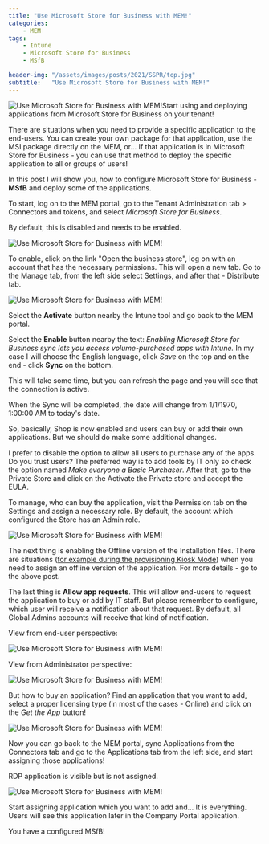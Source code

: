 ```yaml
---
title: "Use Microsoft Store for Business with MEM!"
categories:
    - MEM
tags:
    - Intune
    - Microsoft Store for Business
    - MSfB

header-img: "/assets/images/posts/2021/SSPR/top.jpg"
subtitle:   "Use Microsoft Store for Business with MEM!"
---
```

![Use Microsoft Store for Business with MEM!](/assets/images/posts/2021/MSfB-01/top.jpg)Start using and deploying applications from Microsoft Store for Business on your tenant!

There are situations when you need to provide a specific application to the end-users. You can create your own package for that application, use the MSI package directly on the MEM, or... If that application is in Microsoft Store for Business - you can use that method to deploy the specific application to all or groups of users!

In this post I will show you, how to configure Microsoft Store for Business - **MSfB** and deploy some of the applications.

To start, log on to the MEM portal, go to the Tenant Administration tab > Connectors and tokens, and select *Microsoft Store for Business*.

By default, this is disabled and needs to be enabled.

![Use Microsoft Store for Business with MEM!](/assets/images/posts/2021/MSfB-01/01.png)

To enable, click on the link "Open the business store", log on with an account that has the necessary permissions. This will open a new tab. Go to the Manage tab, from the left side select Settings, and after that - Distribute tab.

![Use Microsoft Store for Business with MEM!](/assets/images/posts/2021/MSfB-01/02.png)

Select the **Activate** button nearby the Intune tool and go back to the MEM portal.

Select the **Enable** button nearby the text: *Enabling Microsoft Store for Business sync lets you access volume-purchased apps with Intune.* In my case I will choose the English language, click *Save* on the top and on the end - click **Sync** on the bottom.

This will take some time, but you can refresh the page and you will see that the connection is active.

When the Sync will be completed, the date will change from 1/1/1970, 1:00:00 AM to today's date.

So, basically, Shop is now enabled and users can buy or add their own applications. But we should do make some additional changes.

I prefer to disable the option to allow all users to purchase any of the apps. Do you trust users? The preferred way is to add tools by IT only so check the option named *Make everyone a Basic Purchaser*. After that, go to the Private Store and click on the Activate the Private store and accept the EULA.

To manage, who can buy the application, visit the Permission tab on the Settings and assign a necessary role. By default, the account which configured the Store has an Admin role.

![Use Microsoft Store for Business with MEM!](/assets/images/posts/2021/MSfB-01/03.png)

The next thing is enabling the Offline version of the Installation files. There are situations ([for example during the provisioning Kiosk Mode](https://www.piesik.me/2020/05/03/WaitingForInstallationStatus-Intune/#)) when you need to assign an offline version of the application. For more details - go to the above post.

The last thing is **Allow app requests**. This will allow end-users to request the application to buy or add by IT staff. But please remember to configure, which user will receive a notification about that request. By default, all Global Admins accounts will receive that kind of notification.

View from end-user perspective:

![Use Microsoft Store for Business with MEM!](/assets/images/posts/2021/MSfB-01/04.png)

View from Administrator perspective:

![Use Microsoft Store for Business with MEM!](/assets/images/posts/2021/MSfB-01/05.png)

But how to buy an application? Find an application that you want to add, select a proper licensing type (in most of the cases - Online) and click on the *Get the App* button!

![Use Microsoft Store for Business with MEM!](/assets/images/posts/2021/MSfB-01/06.png)

Now you can go back to the MEM portal, sync Applications from the Connectors tab and go to the Applications tab from the left side, and start assigning those applications!

RDP application is visible but is not assigned.

![Use Microsoft Store for Business with MEM!](/assets/images/posts/2021/MSfB-01/07.png)

Start assigning application which you want to add and... It is everything. Users will see this application later in the Company Portal application.

You have a configured MSfB!
